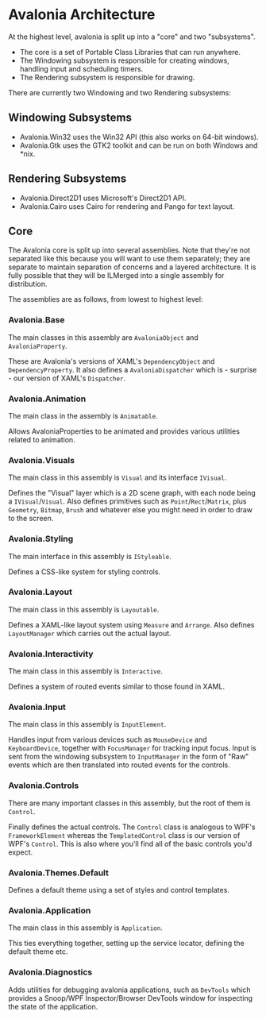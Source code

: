 # Avalonia Architecture

At the highest level, avalonia is split up into a "core" and two "subsystems".

* The core is a set of Portable Class Libraries that can run anywhere.
* The Windowing subsystem is responsible for creating windows, handling input and scheduling timers.
* The Rendering subsystem is responsible for drawing.

There are currently two Windowing and two Rendering subsystems:

## Windowing Subsystems

* Avalonia.Win32 uses the Win32 API (this also works on 64-bit windows).
* Avalonia.Gtk uses the GTK2 toolkit and can be run on both Windows and *nix.

## Rendering Subsystems

* Avalonia.Direct2D1 uses Microsoft's Direct2D1 API.
* Avalonia.Cairo uses Cairo for rendering and Pango for text layout.

## Core

The Avalonia core is split up into several assemblies. Note that they're not separated like this 
because you will want to use them separately; they are separate to maintain separation of concerns 
and a layered architecture. It is fully possible that they will be ILMerged into a single assembly 
for distribution.

The assemblies are as follows, from lowest to highest level:

### Avalonia.Base

The main classes in this assembly are `AvaloniaObject` and `AvaloniaProperty`.

These are Avalonia's versions of XAML's `DependencyObject` and `DependencyProperty`. It also 
defines a `AvaloniaDispatcher` which is - surprise - our version of XAML's `Dispatcher`.

### Avalonia.Animation

The main class in the assembly is `Animatable`.

Allows AvaloniaProperties to be animated and provides various utilities related to animation.

### Avalonia.Visuals

The main class in this assembly is `Visual` and its interface `IVisual`.

Defines the "Visual" layer which is a 2D scene graph, with each node being a `IVisual`/`Visual`. 
Also defines primitives such as `Point`/`Rect`/`Matrix`, plus `Geometry`, `Bitmap`, `Brush` and 
whatever else you might need in order to draw to the screen.

### Avalonia.Styling

The main interface in this assembly is `IStyleable`.

Defines a CSS-like system for styling controls.

### Avalonia.Layout

The main class in this assembly is `Layoutable`.

Defines a XAML-like layout system using `Measure` and `Arrange`. Also defines `LayoutManager` which 
carries out the actual layout.

### Avalonia.Interactivity

The main class in this assembly is `Interactive`.

Defines a system of routed events similar to those found in XAML.

### Avalonia.Input

The main class in this assembly is `InputElement`.

Handles input from various devices such as `MouseDevice` and `KeyboardDevice`, together with
`FocusManager` for tracking input focus. Input is sent from the windowing subsystem to 
`InputManager` in the form of "Raw" events which are then translated into routed events for the 
controls.

### Avalonia.Controls

There are many important classes in this assembly, but the root of them is `Control`.

Finally defines the actual controls. The `Control` class is analogous to WPF's `FrameworkElement`
whereas the `TemplatedControl` class is our version of WPF's `Control`. This is also where you'll 
find all of the basic controls you'd expect.

### Avalonia.Themes.Default

Defines a default theme using a set of styles and control templates.

### Avalonia.Application

The main class in this assembly is `Application`.

This ties everything together, setting up the service locator, defining the default theme etc.

### Avalonia.Diagnostics

Adds utilities for debugging avalonia applications, such as `DevTools` which provides a Snoop/WPF
Inspector/Browser DevTools window for inspecting the state of the application.

